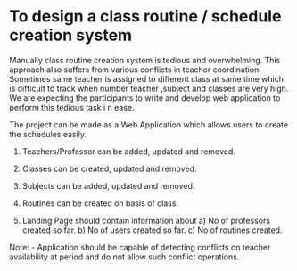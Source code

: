 # To design a class routine / schedule creation system

Manually class routine creation system is tedious and overwhelming. This approach also suffers from various conflicts in teacher coordination. Sometimes same teacher is assigned to different class at same time which is difficult to track when number teacher ,subject and classes are very high.
We are expecting the participants to write and develop web application to perform this tedious task i n ease.

The project can be made as a Web Application which allows users to create the schedules easily.

1. Teachers/Professor can be added, updated and removed.
2. Classes can be created, updated and removed.
3. Subjects can be added, updated and removed.
4. Routines can be created on basis of class.

5. Landing Page should contain information about
   a) No of professors created so far.
   b) No of users created so far.
   c) No of routines created.

Note: - Application should be capable of detecting conflicts on teacher availability at period and do not allow such conflict operations.
